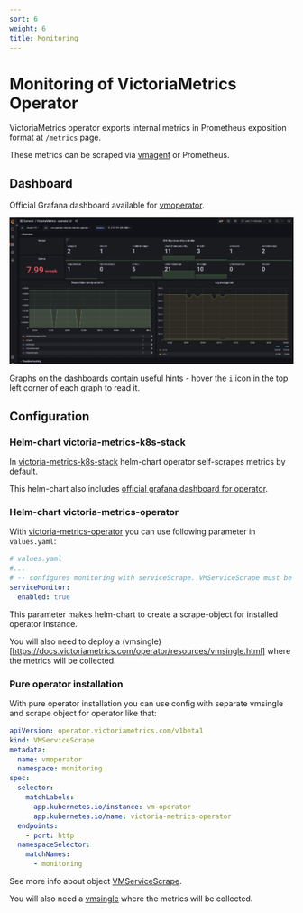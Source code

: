 ```yaml
---
sort: 6
weight: 6
title: Monitoring
---
```


# Monitoring of VictoriaMetrics Operator

VictoriaMetrics operator exports internal metrics in Prometheus exposition format at `/metrics` page.

These metrics can be scraped via [vmagent](https://docs.victoriametrics.com/operator/resources/vmagent.html) or Prometheus.

<!-- TODO: describe operator metrics -->

## Dashboard

Official Grafana dashboard available for [vmoperator](https://grafana.com/grafana/dashboards/17869-victoriametrics-operator/).

<img src="monitoring_operator-dashboard.jpeg" width=1000>

Graphs on the dashboards contain useful hints - hover the `i` icon in the top left corner of each graph to read it.

<!-- TODO: alerts for operator -->

## Configuration

### Helm-chart victoria-metrics-k8s-stack

In [victoria-metrics-k8s-stack](https://github.com/VictoriaMetrics/helm-charts/blob/master/charts/victoria-metrics-k8s-stack/README.md) helm-chart operator self-scrapes metrics by default.

This helm-chart also includes [official grafana dashboard for operator](#dashboard).

### Helm-chart victoria-metrics-operator

With [victoria-metrics-operator](https://github.com/VictoriaMetrics/helm-charts/tree/master/charts/victoria-metrics-operator/README.md) you can use following parameter in `values.yaml`:

```yaml
# values.yaml
#...
# -- configures monitoring with serviceScrape. VMServiceScrape must be pre-installed
serviceMonitor:
  enabled: true
```

This parameter makes helm-chart to create a scrape-object for installed operator instance.

You will also need to deploy a (vmsingle)[https://docs.victoriametrics.com/operator/resources/vmsingle.html] where the metrics will be collected.

### Pure operator installation

With pure operator installation you can use config with separate vmsingle and scrape object for operator like that:

```yaml
apiVersion: operator.victoriametrics.com/v1beta1
kind: VMServiceScrape
metadata:
  name: vmoperator
  namespace: monitoring
spec:
  selector:
    matchLabels:
      app.kubernetes.io/instance: vm-operator
      app.kubernetes.io/name: victoria-metrics-operator
  endpoints:
    - port: http
  namespaceSelector:
    matchNames:
      - monitoring
```

See more info about object [VMServiceScrape](https://docs.victoriametrics.com/operator/resources/vmservicescrape.html).

You will also need a [vmsingle](https://docs.victoriametrics.com/vmoperatos/resources/vmsingle.html) where the metrics will be collected.

